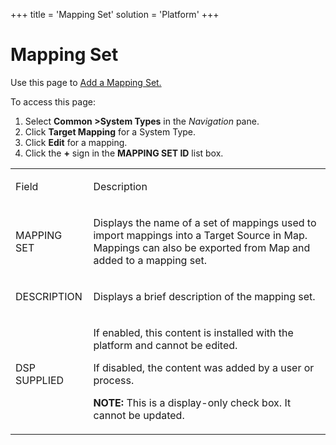 +++
title = 'Mapping Set'
solution = 'Platform'
+++

# Mapping Set

<div class="use">

Use this page to [Add a Mapping
Set.](../../../Migration/Map/Use_Cases/Import_and_Export_Mappings.htm#Add_a_Mapping_Set)

</div>

To access this page:

1.  Select <span style="font-weight: bold;">Common
    \></span><span style="font-weight: bold;">System Types</span> in the
    <span style="font-style: italic;">Navigation</span> pane.
2.  Click <span style="font-weight: bold;">Target Mapping</span> for a
    System Type.
3.  Click <span style="font-weight: bold;">Edit</span> for a mapping.
4.  Click the <span style="font-weight: bold;">+</span> sign in the
    <span style="font-weight: bold;">MAPPING SET ID</span> list box.

<table>
<tbody>
<tr class="odd">
<td><p>Field</p></td>
<td><p>Description</p></td>
</tr>
<tr class="even">
<td><p>MAPPING SET</p></td>
<td><p>Displays the name of a set of mappings used to import mappings into a Target Source in Map. Mappings can also be exported from Map and added to a mapping set.</p></td>
</tr>
<tr class="odd">
<td><p>DESCRIPTION</p></td>
<td><p>Displays a brief description of the mapping set.</p></td>
</tr>
<tr class="even">
<td><p>DSP SUPPLIED</p></td>
<td><p>If enabled, this content is installed with the platform and cannot be edited.</p>
<p>If disabled, the content was added by a user or process.</p>
<p><strong>NOTE:</strong> This is a display-only check box. It cannot be updated.</p></td>
</tr>
</tbody>
</table>
